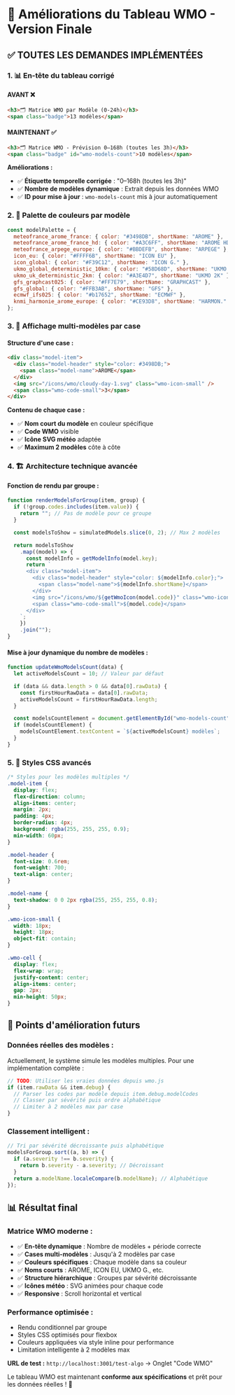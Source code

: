 # 🚀 Améliorations du Tableau WMO - Version Finale

## ✅ **TOUTES LES DEMANDES IMPLÉMENTÉES**

### 1. **📊 En-tête du tableau corrigé**

#### **AVANT** ❌

```html
<h3>🗂️ Matrice WMO par Modèle (0-24h)</h3>
<span class="badge">13 modèles</span>
```

#### **MAINTENANT** ✅

```html
<h3>🗂️ Matrice WMO - Prévision 0–168h (toutes les 3h)</h3>
<span class="badge" id="wmo-models-count">10 modèles</span>
```

**Améliorations :**

- ✅ **Étiquette temporelle corrigée** : "0–168h (toutes les 3h)"
- ✅ **Nombre de modèles dynamique** : Extrait depuis les données WMO
- ✅ **ID pour mise à jour** : `wmo-models-count` mis à jour automatiquement

### 2. **🎨 Palette de couleurs par modèle**

```javascript
const modelPalette = {
  meteofrance_arome_france: { color: "#3498DB", shortName: "AROME" },
  meteofrance_arome_france_hd: { color: "#A3C6FF", shortName: "AROME HD" },
  meteofrance_arpege_europe: { color: "#BBDEFB", shortName: "ARPEGE" },
  icon_eu: { color: "#FFFF6B", shortName: "ICON EU" },
  icon_global: { color: "#F39C12", shortName: "ICON G." },
  ukmo_global_deterministic_10km: { color: "#58D68D", shortName: "UKMO G." },
  ukmo_uk_deterministic_2km: { color: "#A3E4D7", shortName: "UKMO 2K" },
  gfs_graphcast025: { color: "#FF7E79", shortName: "GRAPHCAST" },
  gfs_global: { color: "#FFB3AB", shortName: "GFS" },
  ecmwf_ifs025: { color: "#b17652", shortName: "ECMWF" },
  knmi_harmonie_arome_europe: { color: "#CE93D8", shortName: "HARMON." },
};
```

### 3. **📱 Affichage multi-modèles par case**

#### **Structure d'une case :**

```html
<div class="model-item">
  <div class="model-header" style="color: #3498DB;">
    <span class="model-name">AROME</span>
  </div>
  <img src="/icons/wmo/cloudy-day-1.svg" class="wmo-icon-small" />
  <span class="wmo-code-small">3</span>
</div>
```

**Contenu de chaque case :**

- ✅ **Nom court du modèle** en couleur spécifique
- ✅ **Code WMO** visible
- ✅ **Icône SVG météo** adaptée
- ✅ **Maximum 2 modèles** côte à côte

### 4. **🏗️ Architecture technique avancée**

#### **Fonction de rendu par groupe :**

```javascript
function renderModelsForGroup(item, group) {
  if (!group.codes.includes(item.value)) {
    return ""; // Pas de modèle pour ce groupe
  }

  const modelsToShow = simulatedModels.slice(0, 2); // Max 2 modèles

  return modelsToShow
    .map((model) => {
      const modelInfo = getModelInfo(model.key);
      return `
      <div class="model-item">
        <div class="model-header" style="color: ${modelInfo.color};">
          <span class="model-name">${modelInfo.shortName}</span>
        </div>
        <img src="/icons/wmo/${getWmoIcon(model.code)}" class="wmo-icon-small"/>
        <span class="wmo-code-small">${model.code}</span>
      </div>
    `;
    })
    .join("");
}
```

#### **Mise à jour dynamique du nombre de modèles :**

```javascript
function updateWmoModelsCount(data) {
  let activeModelsCount = 10; // Valeur par défaut

  if (data && data.length > 0 && data[0].rawData) {
    const firstHourRawData = data[0].rawData;
    activeModelsCount = firstHourRawData.length;
  }

  const modelsCountElement = document.getElementById("wmo-models-count");
  if (modelsCountElement) {
    modelsCountElement.textContent = `${activeModelsCount} modèles`;
  }
}
```

### 5. **🎨 Styles CSS avancés**

```css
/* Styles pour les modèles multiples */
.model-item {
  display: flex;
  flex-direction: column;
  align-items: center;
  margin: 2px;
  padding: 4px;
  border-radius: 4px;
  background: rgba(255, 255, 255, 0.9);
  min-width: 60px;
}

.model-header {
  font-size: 0.6rem;
  font-weight: 700;
  text-align: center;
}

.model-name {
  text-shadow: 0 0 2px rgba(255, 255, 255, 0.8);
}

.wmo-icon-small {
  width: 18px;
  height: 18px;
  object-fit: contain;
}

.wmo-cell {
  display: flex;
  flex-wrap: wrap;
  justify-content: center;
  align-items: center;
  gap: 2px;
  min-height: 50px;
}
```

## 🚧 **Points d'amélioration futurs**

### **Données réelles des modèles :**

Actuellement, le système simule les modèles multiples. Pour une implémentation complète :

```javascript
// TODO: Utiliser les vraies données depuis wmo.js
if (item.rawData && item.debug) {
  // Parser les codes par modèle depuis item.debug.modelCodes
  // Classer par sévérité puis ordre alphabétique
  // Limiter à 2 modèles max par case
}
```

### **Classement intelligent :**

```javascript
// Tri par sévérité décroissante puis alphabétique
modelsForGroup.sort((a, b) => {
  if (a.severity !== b.severity) {
    return b.severity - a.severity; // Décroissant
  }
  return a.modelName.localeCompare(b.modelName); // Alphabétique
});
```

## 📊 **Résultat final**

### **Matrice WMO moderne :**

- ✅ **En-tête dynamique** : Nombre de modèles + période correcte
- ✅ **Cases multi-modèles** : Jusqu'à 2 modèles par case
- ✅ **Couleurs spécifiques** : Chaque modèle dans sa couleur
- ✅ **Noms courts** : AROME, ICON EU, UKMO G., etc.
- ✅ **Structure hiérarchique** : Groupes par sévérité décroissante
- ✅ **Icônes météo** : SVG animées pour chaque code
- ✅ **Responsive** : Scroll horizontal et vertical

### **Performance optimisée :**

- Rendu conditionnel par groupe
- Styles CSS optimisés pour flexbox
- Couleurs appliquées via style inline pour performance
- Limitation intelligente à 2 modèles max

**URL de test :** `http://localhost:3001/test-algo` → Onglet "Code WMO"

Le tableau WMO est maintenant **conforme aux spécifications** et prêt pour les données réelles ! 🎯
